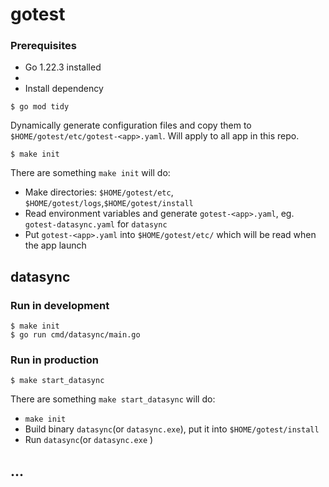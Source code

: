 # gotest

### Prerequisites

- Go 1.22.3 installed
-
- Install dependency

```
$ go mod tidy
```

Dynamically generate configuration files and copy them to `$HOME/gotest/etc/gotest-<app>.yaml`. Will apply to all app in this repo.

```
$ make init
```

There are something `make init` will do:

- Make directories: `$HOME/gotest/etc`, `$HOME/gotest/logs`,`$HOME/gotest/install`
- Read environment variables and generate `gotest-<app>.yaml`, eg. `gotest-datasync.yaml` for `datasync`
- Put `gotest-<app>.yaml` into `$HOME/gotest/etc/` which will be read when the app launch

## datasync

### Run in development

```
$ make init
$ go run cmd/datasync/main.go
```

### Run in production

```
$ make start_datasync
```

There are something `make start_datasync` will do:

- `make init`
- Build binary `datasync`(or `datasync.exe`), put it into `$HOME/gotest/install`
- Run `datasync`(or `datasync.exe` )

## ...

